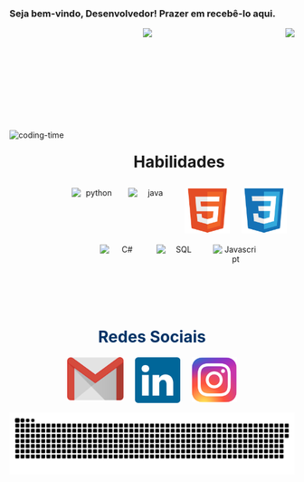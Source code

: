 ### Seja bem-vindo, Desenvolvedor! Prazer em recebê-lo aqui.

<div align="center">
  <img height="180em" src="https://github-readme-stats.vercel.app/api?username=erkbritto&show_icons=true&theme=blue_navy&include_all_commits=true&count_private=true"/>
  <img align="right" height="180em" src="https://github-readme-stats.vercel.app/api/top-langs/?username=erkbritto&layout=compact&langs_count=16&theme=great-gatsby"/>
</div>
<br>

<div align="center">
  <div style="display: inline-block; text-align: center;">
    <img align="left" height="250" alt="coding-time" src="tec.gif">
    <h1 color = "blue">Habilidades</h1>
    <div style="display: flex; flex-wrap: wrap; justify-content: center;">
      <img height="80" width="80" alt="python" src="https://github.com/user-attachments/assets/fc9f7ebd-00bd-4fe7-ba1c-8d40cfaeb586" style="margin: 10px;">
      <img height="80" width="80" alt="java" src="https://github.com/user-attachments/assets/22eaf839-9592-4002-889f-681be11a473d" style="margin: 10px;">
      <img height="80" width="80" alt="html-icon" src="https://raw.githubusercontent.com/devicons/devicon/master/icons/html5/html5-original.svg" style="margin: 10px;">
      <img height="80" width="80" alt="css-icon" src="https://raw.githubusercontent.com/devicons/devicon/master/icons/css3/css3-original.svg" style="margin: 10px;">
      <img height="80" width="80" alt="C#" src="https://github.com/user-attachments/assets/a6a09c2e-cf28-48b5-82b9-05d591bba345" style="margin: 10px;">
      <img height="80" width="80" alt="SQL" src="https://github.com/user-attachments/assets/5b9e1bea-6eee-4a7f-b897-f429c31c16d7" style="margin: 10px;">
      <img height="80" width="80" alt="Javascript" src="https://github.com/user-attachments/assets/24292e27-9f89-4f7c-8823-28f62f6980f2" style="margin: 10px;">
    </div>
  </div>
</div>
<br>

<h1 align="center" style="color: #003366;">Redes Sociais</h1>
<div align="center" style="display: flex; flex-direction: column; align-items: center; gap: 20px;">
  <div style="display: flex; justify-content: center; gap: 20px;">
    <a href="mailto:erickbritto060@gmail.com">
      <img width="100" src="gmail.svg" alt="Gmail">
    </a>
    <a href="https://www.linkedin.com/in/erkbritto/">
      <img width="80" src="linkedin.svg" alt="LinkedIn">
    </a>
    <a href="https://www.instagram.com/erkbritto/">
      <img width="80" src="instagram.png" alt="Instagram">
    </a>
  </div>
</div>


![GitHub Snake](https://github.com/erkbritto/erkbritto/raw/main/github-contribution-grid-snake.svg)

